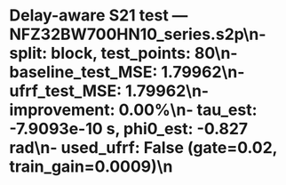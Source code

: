 # Delay-aware S21 test — NFZ32BW700HN10_series.s2p\n- split: block, test_points: 80\n- baseline_test_MSE: 1.79962\n- ufrf_test_MSE: 1.79962\n- improvement: 0.00%\n- tau_est: -7.9093e-10 s, phi0_est: -0.827 rad\n- used_ufrf: False (gate=0.02, train_gain=0.0009)\n